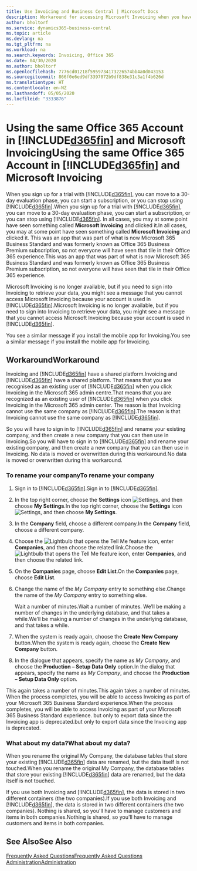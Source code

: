 ```yaml
---
title: Use Invoicing and Business Central | Microsoft Docs
description: Workaround for accessing Microsoft Invoicing when you have signed up for Dynamics 365 Business Central.
author: bholtorf
ms.service: dynamics365-business-central
ms.topic: article
ms.devlang: na
ms.tgt_pltfrm: na
ms.workload: na
ms.search.keywords: Invoicing, Office 365
ms.date: 04/30/2020
ms.author: bholtorf
ms.openlocfilehash: 7776cd01218f5959734173226574bb4a0d043153
ms.sourcegitcommit: 866f0e6ed9df3397072b9df838e31c3a1f4b626d
ms.translationtype: HT
ms.contentlocale: en-NZ
ms.lasthandoff: 05/05/2020
ms.locfileid: "3333876"
---
```

# <a name="using-the-same-office-365-account-in-d365fin-and-microsoft-invoicing"></a><span data-ttu-id="59259-103">Using the same Office 365 Account in [!INCLUDE[d365fin](includes/d365fin_long_md.md)] and Microsoft Invoicing</span><span class="sxs-lookup"><span data-stu-id="59259-103">Using the same Office 365 Account in [!INCLUDE[d365fin](includes/d365fin_long_md.md)] and Microsoft Invoicing</span></span>
<span data-ttu-id="59259-104">When you sign up for a trial with [!INCLUDE[d365fin](includes/d365fin_md.md)], you can move to a 30-day evaluation phase, you can start a subscription, or you can stop using [!INCLUDE[d365fin](includes/d365fin_md.md)].</span><span class="sxs-lookup"><span data-stu-id="59259-104">When you sign up for a trial with [!INCLUDE[d365fin](includes/d365fin_md.md)], you can move to a 30-day evaluation phase, you can start a subscription, or you can stop using [!INCLUDE[d365fin](includes/d365fin_md.md)].</span></span> <span data-ttu-id="59259-105">In all cases, you may at some point have seen something called **Microsoft Invoicing** and clicked it.</span><span class="sxs-lookup"><span data-stu-id="59259-105">In all cases, you may at some point have seen something called **Microsoft Invoicing** and clicked it.</span></span> <span data-ttu-id="59259-106">This was an app that was part of what is now Microsoft 365 Business Standard and was formerly known as Office 365 Business Premium subscription, so not everyone will have seen that tile in their Office 365 experience.</span><span class="sxs-lookup"><span data-stu-id="59259-106">This was an app that was part of what is now Microsoft 365 Business Standard and was formerly known as Office 365 Business Premium subscription, so not everyone will have seen that tile in their Office 365 experience.</span></span>  

<span data-ttu-id="59259-107">Microsoft Invoicing is no longer available, but if you need to sign into Invoicing to retrieve your data, you might see a message that you cannot access Microsoft Invoicing because your account is used in [!INCLUDE[d365fin](includes/d365fin_md.md)].</span><span class="sxs-lookup"><span data-stu-id="59259-107">Microsoft Invoicing is no longer available, but if you need to sign into Invoicing to retrieve your data, you might see a message that you cannot access Microsoft Invoicing because your account is used in [!INCLUDE[d365fin](includes/d365fin_md.md)].</span></span>  

<span data-ttu-id="59259-108">You see a similar message if you install the mobile app for Invoicing.</span><span class="sxs-lookup"><span data-stu-id="59259-108">You see a similar message if you install the mobile app for Invoicing.</span></span>  

## <a name="workaround"></a><span data-ttu-id="59259-109">Workaround</span><span class="sxs-lookup"><span data-stu-id="59259-109">Workaround</span></span>
<span data-ttu-id="59259-110">Invoicing and [!INCLUDE[d365fin](includes/d365fin_md.md)] have a shared platform.</span><span class="sxs-lookup"><span data-stu-id="59259-110">Invoicing and [!INCLUDE[d365fin](includes/d365fin_md.md)] have a shared platform.</span></span> <span data-ttu-id="59259-111">That means that you are recognised as an existing user of [!INCLUDE[d365fin](includes/d365fin_md.md)] when you click Invoicing in the Microsoft 365 admin centre.</span><span class="sxs-lookup"><span data-stu-id="59259-111">That means that you are recognized as an existing user of [!INCLUDE[d365fin](includes/d365fin_md.md)] when you click Invoicing in the Microsoft 365 admin center.</span></span> <span data-ttu-id="59259-112">The reason is that Invoicing cannot use the same company as [!INCLUDE[d365fin](includes/d365fin_md.md)].</span><span class="sxs-lookup"><span data-stu-id="59259-112">The reason is that Invoicing cannot use the same company as [!INCLUDE[d365fin](includes/d365fin_md.md)].</span></span>  

<span data-ttu-id="59259-113">So you will have to sign in to [!INCLUDE[d365fin](includes/d365fin_md.md)] and rename your existing company, and then create a new company that you can then use in Invoicing.</span><span class="sxs-lookup"><span data-stu-id="59259-113">So you will have to sign in to [!INCLUDE[d365fin](includes/d365fin_md.md)] and rename your existing company, and then create a new company that you can then use in Invoicing.</span></span> <span data-ttu-id="59259-114">No data is moved or overwritten during this workaround.</span><span class="sxs-lookup"><span data-stu-id="59259-114">No data is moved or overwritten during this workaround.</span></span>

### <a name="to-rename-your-company"></a><span data-ttu-id="59259-115">To rename your company</span><span class="sxs-lookup"><span data-stu-id="59259-115">To rename your company</span></span>
1. <span data-ttu-id="59259-116">Sign in to [!INCLUDE[d365fin](includes/d365fin_md.md)].</span><span class="sxs-lookup"><span data-stu-id="59259-116">Sign in to [!INCLUDE[d365fin](includes/d365fin_md.md)].</span></span>
2. <span data-ttu-id="59259-117">In the top right corner, choose the **Settings** icon ![Settings](media/ui-experience/settings_icon_small.png "Settings icon for role centre"), and then choose **My Settings**.</span><span class="sxs-lookup"><span data-stu-id="59259-117">In the top right corner, choose the **Settings** icon ![Settings](media/ui-experience/settings_icon_small.png "Settings icon for role center"), and then choose **My Settings**.</span></span>
3. <span data-ttu-id="59259-118">In the **Company** field, choose a different company.</span><span class="sxs-lookup"><span data-stu-id="59259-118">In the **Company** field, choose a different company.</span></span>
4. <span data-ttu-id="59259-119">Choose the ![Lightbulb that opens the Tell Me feature](media/ui-search/search_small.png "Tell me what you want to do") icon, enter **Companies**, and then choose the related link.</span><span class="sxs-lookup"><span data-stu-id="59259-119">Choose the ![Lightbulb that opens the Tell Me feature](media/ui-search/search_small.png "Tell me what you want to do") icon, enter **Companies**, and then choose the related link.</span></span>  
5. <span data-ttu-id="59259-120">On the **Companies** page, choose **Edit List**.</span><span class="sxs-lookup"><span data-stu-id="59259-120">On the **Companies** page, choose **Edit List**.</span></span>  
6. <span data-ttu-id="59259-121">Change the name of the *My Company* entry to something else.</span><span class="sxs-lookup"><span data-stu-id="59259-121">Change the name of the *My Company* entry to something else.</span></span>  

    <span data-ttu-id="59259-122">Wait a number of minutes.</span><span class="sxs-lookup"><span data-stu-id="59259-122">Wait a number of minutes.</span></span> <span data-ttu-id="59259-123">We’ll be making a number of changes in the underlying database, and that takes a while.</span><span class="sxs-lookup"><span data-stu-id="59259-123">We’ll be making a number of changes in the underlying database, and that takes a while.</span></span>
7.  <span data-ttu-id="59259-124">When the system is ready again, choose the **Create New Company** button.</span><span class="sxs-lookup"><span data-stu-id="59259-124">When the system is ready again, choose the **Create New Company** button.</span></span>  
8.  <span data-ttu-id="59259-125">In the dialogue that appears, specify the name as *My Company*, and choose the **Production – Setup Data Only** option.</span><span class="sxs-lookup"><span data-stu-id="59259-125">In the dialog that appears, specify the name as *My Company*, and choose the **Production – Setup Data Only** option.</span></span>  

<span data-ttu-id="59259-126">This again takes a number of minutes.</span><span class="sxs-lookup"><span data-stu-id="59259-126">This again takes a number of minutes.</span></span> <span data-ttu-id="59259-127">When the process completes, you will be able to access Invoicing as part of your Microsoft 365 Business Standard experience.</span><span class="sxs-lookup"><span data-stu-id="59259-127">When the process completes, you will be able to access Invoicing as part of your Microsoft 365 Business Standard experience.</span></span> <span data-ttu-id="59259-128">but only to export data since the Invoicing app is deprecated.</span><span class="sxs-lookup"><span data-stu-id="59259-128">but only to export data since the Invoicing app is deprecated.</span></span>  

### <a name="what-about-my-data"></a><span data-ttu-id="59259-129">What about my data?</span><span class="sxs-lookup"><span data-stu-id="59259-129">What about my data?</span></span>
<span data-ttu-id="59259-130">When you rename the original My Company, the database tables that store your existing [!INCLUDE[d365fin](includes/d365fin_md.md)] data are renamed, but the data itself is not touched.</span><span class="sxs-lookup"><span data-stu-id="59259-130">When you rename the original My Company, the database tables that store your existing [!INCLUDE[d365fin](includes/d365fin_md.md)] data are renamed, but the data itself is not touched.</span></span>  

<span data-ttu-id="59259-131">If you use both Invoicing and [!INCLUDE[d365fin](includes/d365fin_md.md)], the data is stored in two different containers (the two companies).</span><span class="sxs-lookup"><span data-stu-id="59259-131">If you use both Invoicing and [!INCLUDE[d365fin](includes/d365fin_md.md)], the data is stored in two different containers (the two companies).</span></span> <span data-ttu-id="59259-132">Nothing is shared, so you'll have to manage customers and items in both companies.</span><span class="sxs-lookup"><span data-stu-id="59259-132">Nothing is shared, so you'll have to manage customers and items in both companies.</span></span>  

## <a name="see-also"></a><span data-ttu-id="59259-133">See Also</span><span class="sxs-lookup"><span data-stu-id="59259-133">See Also</span></span>
[<span data-ttu-id="59259-134">Frequently Asked Questions</span><span class="sxs-lookup"><span data-stu-id="59259-134">Frequently Asked Questions</span></span>](across-faq.md)  
[<span data-ttu-id="59259-135">Administration</span><span class="sxs-lookup"><span data-stu-id="59259-135">Administration</span></span>](admin-setup-and-administration.md)  
